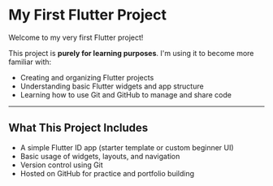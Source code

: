 # My First Flutter Project

Welcome to my very first Flutter project! 

This project is **purely for learning purposes**. I'm using it to become more familiar with:

- Creating and organizing Flutter projects
- Understanding basic Flutter widgets and app structure
- Learning how to use Git and GitHub to manage and share code

---

## What This Project Includes

- A simple Flutter ID app (starter template or custom beginner UI)
- Basic usage of widgets, layouts, and navigation
- Version control using Git
- Hosted on GitHub for practice and portfolio building
